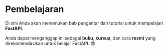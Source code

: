# Pembelajaran

Di sini Anda akan menemukan bab pengantar dan tutorial untuk mempelajari **FastAPI**.

Anda dapat menganggap ini sebagai **buku**, **kursus**, dan cara **resmi** yang direkomendasikan untuk belajar FastAPI. 😎